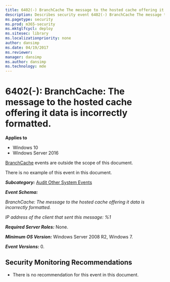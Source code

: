 ```yaml
---
title: 6402(-) BranchCache The message to the hosted cache offering it data is incorrectly formatted. (Windows 10)
description: Describes security event 6402(-) BranchCache The message to the hosted cache offering it data is incorrectly formatted.
ms.pagetype: security
ms.prod: m365-security
ms.mktglfcycl: deploy
ms.sitesec: library
ms.localizationpriority: none
author: dansimp
ms.date: 04/19/2017
ms.reviewer: 
manager: dansimp
ms.author: dansimp
ms.technology: mde
---
```


# 6402(-): BranchCache: The message to the hosted cache offering it data is incorrectly formatted.

**Applies to**
-   Windows 10
-   Windows Server 2016


[BranchCache](/previous-versions/windows/it-pro/windows-server-2012-R2-and-2012/jj127252(v=ws.11)) events are outside the scope of this document.

There is no example of this event in this document.

***Subcategory:***&nbsp;[Audit Other System Events](audit-other-system-events.md)

***Event Schema:***

*BranchCache: The message to the hosted cache offering it data is incorrectly formatted.*

*IP address of the client that sent this message: %1*

***Required Server Roles:*** None.

***Minimum OS Version:*** Windows Server 2008 R2, Windows 7.

***Event Versions:*** 0.

## Security Monitoring Recommendations

-   There is no recommendation for this event in this document.